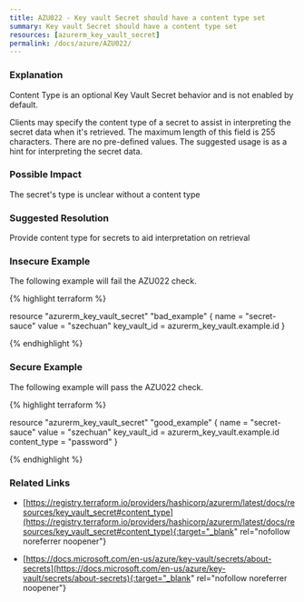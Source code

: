 ```yaml
---
title: AZU022 - Key vault Secret should have a content type set
summary: Key vault Secret should have a content type set 
resources: [azurerm_key_vault_secret] 
permalink: /docs/azure/AZU022/
---
```

### Explanation


Content Type is an optional Key Vault Secret behavior and is not enabled by default.

Clients may specify the content type of a secret to assist in interpreting the secret data when it's retrieved. The maximum length of this field is 255 characters. There are no pre-defined values. The suggested usage is as a hint for interpreting the secret data.


### Possible Impact
The secret's type is unclear without a content type

### Suggested Resolution
Provide content type for secrets to aid interpretation on retrieval


### Insecure Example

The following example will fail the AZU022 check.

{% highlight terraform %}

resource "azurerm_key_vault_secret" "bad_example" {
  name         = "secret-sauce"
  value        = "szechuan"
  key_vault_id = azurerm_key_vault.example.id
}

{% endhighlight %}



### Secure Example

The following example will pass the AZU022 check.

{% highlight terraform %}

resource "azurerm_key_vault_secret" "good_example" {
  name         = "secret-sauce"
  value        = "szechuan"
  key_vault_id = azurerm_key_vault.example.id
  content_type = "password"
}

{% endhighlight %}



### Related Links


- [https://registry.terraform.io/providers/hashicorp/azurerm/latest/docs/resources/key_vault_secret#content_type](https://registry.terraform.io/providers/hashicorp/azurerm/latest/docs/resources/key_vault_secret#content_type){:target="_blank" rel="nofollow noreferrer noopener"}

- [https://docs.microsoft.com/en-us/azure/key-vault/secrets/about-secrets](https://docs.microsoft.com/en-us/azure/key-vault/secrets/about-secrets){:target="_blank" rel="nofollow noreferrer noopener"}


